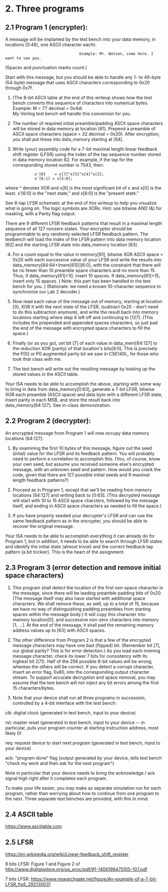 

# 2. Three programs

## 2.1 Program 1 (encrypter): 

A message will be implanted by the test bench into your data memory, in locations [0:48], one ASCII character each): 
                                     
                                     Example: Mr. Watson, come here. I want to see you.
(Spaces and punctuation marks count.) 

Start with this message, but you should be able to handle any 1- to 49-byte (54-byte) message that uses ASCII characters corresponding to 0x20 through 0x7f.

1. (The 8-bit ASCII table at the end of this writeup shows how the test bench converts this sequence of characters into numerical bytes. 
Example:   M = 77 decimal = 0x4d)  
                             My Verilog test bench will handle this conversion for you.

2. The number of required initial preamble/padding ASCII space characters will be stored in data memory at location [61]. Prepend a preamble of ASCII space characters (space = 32 decimal = 0x20). After encryption, you shall put these into data_memory starting at [64].

3. Write (your) assembly code for a 7-bit maximal length linear feedback shift register (LFSR) using the index of the tap sequence number stored in data memory location 62. For example, if the tap for the corresponding stored number is 7543, then: 
```
             x'[0]    = x[7]^x[5]^x[4]^x[3];
             x'[6:1] = x[5:0];
```
      
where ^ denotes XOR and x[6] is the most significant bit of x and x[0] is the least. x'[6:0] is the "next state," and x[6:0] is the "present state." 
      
      
See 8-tap LFSR schematic at the end of this writeup to help you visualize what is going on. The logic symbols are XORs. Hint: use bitwise AND (&) for masking, with a Parity flag output. 

There are 9 different LFSR feedback patterns that result in a maximal length sequence of all 127 nonzero states. Your encryptor should be programmable to any randomly selected LFSR feedback pattern. The testbench will load the index of the LFSR pattern into data memory location [62] and the starting LFSR state into data_memory location [63]. 

4. For a count equal to the value in memory[61], bitwise XOR ASCII space = 0x20 with each successive value of your LFSR and write the results into data_memory[64:64+(mem[61])][6:0], with the constraint that there will be no fewer than 10 preamble space characters and no more than 15. Thus, if data_memory[61]<10, insert 10 spaces. If data_memory[61]>15, insert only 15 spaces. ( Note: this part has been handled in the test bench for you. ) (Rationale: we need a known 10-character sequence to synchronize our Lab 2 decoder.)

5. Now read each value of the message out of memory, starting at location [0], XOR it with the next state of the LFSR,  (subtract 0x20 - don’t need to do this subtraction anymore), and write the result back into memory locations starting where step 4 left off and continuing to [127]. (This includes the prepended and appended spaces characters, so just pad the end of the message with encrypted space characters to fill the space.)

6. Finally (or as you go), set bit [7] of each value in data_mem[64:127] to the reduction XOR (parity) of that location's bits[6:0]. This is precisely the P[0] or P0 augmented parity bit we saw in CSE140L, for those who took that class with me. 

7. The test bench will write out the resulting message by looking up the stored values in the ASCII table.  

Your ISA needs to be able to accomplish the above, starting with some way to bring in data from data_memory[0:63], generate a 7-bit LFSR, bitwise XOR each preamble (ASCII space) and data byte with a different LFSR state, insert parity in each MSB, and store the result back into data_memory[64:127]. See in-class demonstration.


## 2.2 Program 2 (decrypter):

An encrypted message from Program 1 will now occupy data memory locations [64:127]. 

1. By examining the first 10 bytes of this message, figure out the seed (inital) value for the LFSR and its feedback pattern. You will probably need to perform a correlation to accomplish this. (You, of course, know your own seed, but assume you received someone else's encrypted message, with an unknown seed and pattern. How would you crack the code, given that there are 127 possible initial seeds and 9 maximal length feedback patterns?) 

2. Proceed as in Program 1, except that we'll be reading from memory locations [64:127] and writing back to [0:63]. (This decrypted message will start with 10 to 15 ASCII space charcters, followed by the message itself, and ending in ASCII space characters as needed to fill the space.)

3. If you have properly seeded your decrypter's LFSR and can use the same feedback pattern as in the encrypter, you should be able to recover the original message.  

Your ISA needs to be able to accomplish everything it can already do for Program 1, but in addition, it needs to be able to search through LFSR states and identify the initial state (almost trivial) and the correct feedback tap pattern (a bit trickier). This is the heart of the assignment.  

 
## 2.3 Program 3 (error detection and remove initial space characters)

1. This program shall detect the location of the first non-space character in the message, since there will be leading preamble padding bits of 0x20. (The message itself may also have started with additional space characters. We shall remove these, as well, up to a total of 15, because we have no way of distinguishing padding preambles from starting spaces within the message body.) It will copy this character into memory location[0], and successive non-zero characters into memory [1, ...]. At the end of the message, it shall pad the remaining memory address values up to [63] with ASCII spaces.  

2. The other difference from Program 2 is that a few of the encrypted message characters may have one bad (flipped) bit. (Remember bit [7], our global parity? This is for error detection.) As you load each inoming message character, check its lower 7 bits for consistency with its highest bit ([7]). Half of the 256 possible 8-bit values will be wrong, whereas the others will be correct. If you detect a corrupt character, insert an error flag, 0x80, into the corresponding output character stream. To support accurate decryption and space removal, you may assume that the test bench will not inject any bit errors among the first 15 characters/bytes. 

3. Note that your device shall run all three programs in succession, controlled by a 4-bit interface with the test bench:

clk: digital clock (generated in test bench, input to your device)

rst: master reset (generated in test bench, input to your device -- in particular, puts your program counter at starting instruction address, most likely 0)

req: request device to start next program (generated in test bench, input to your device)

ack: "program done" flag (output generated by your device, tells test bench "check my work and then ask for the next program")

Note in particular that your device needs to bring the acknowledge / ack signal high right after it completes each program.

To make your life easier, you may make as separate simulation run for each program, rather than worrying about how to continue from one program to the next. Three separate test benches are provided, with this in mind.

## 2.4 ASCII table

https://www.asciitable.com


## 2.5 LFSR

https://en.wikipedia.org/wiki/Linear-feedback_shift_register

8 bits LFSR: Figure 1 and Figure 2 of http://www.digitalxplore.org/up_proc/pdf/91-1406198475105-107.pdf

7 bits LFSR: https://www.researchgate.net/figure/An-example-of-a-7-bit-LFSR_fig5_292130031




